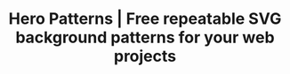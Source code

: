 ---
name: heropatterns

host: heropatterns.com
origin: https://heropatterns.com
pathname: /
search: 
href: https://heropatterns.com/
title: Hero Patterns | Free repeatable SVG background patterns for your web projects

ogTitle: ''

twitterTitle: Hero Patterns

description: Zondicons

ogDescription: ''

image: 
ogImage: 
twitterImage: http://www.heropatterns.com/img/twitter-preview.png
keywords: 
logo: 
---